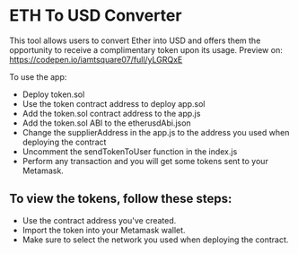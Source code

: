 # ETH To USD Converter

This tool allows users to convert Ether into USD and offers them the opportunity to receive a complimentary token upon its usage.
Preview on: https://codepen.io/iamtsquare07/full/yLGRQxE

To use the app:

- Deploy token.sol
- Use the token contract address to deploy app.sol
- Add the token.sol contract address to the app.js
- Add the token.sol ABI to the etherusdAbi.json
- Change the supplierAddress in the app.js to the address you used when deploying the contract
- Uncomment the sendTokenToUser function in the index.js
- Perform any transaction and you will get some tokens sent to your Metamask.

##  To view the tokens, follow these steps:

- Use the contract address you've created.
- Import the token into your Metamask wallet.
- Make sure to select the network you used when deploying the contract.
